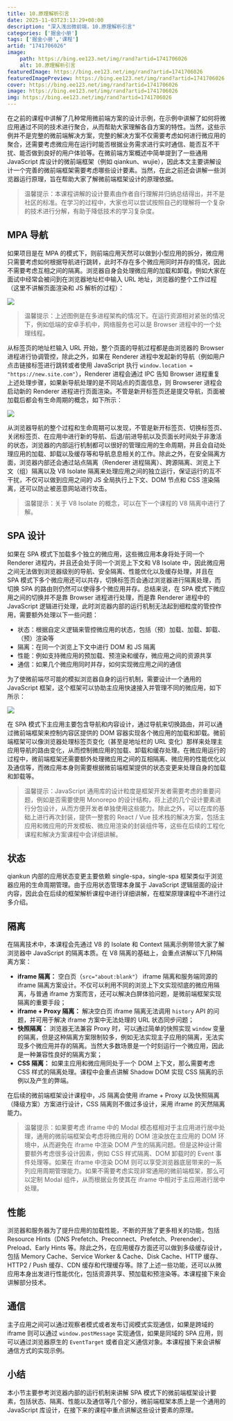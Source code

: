```yaml
---
title: 10.原理解析引言
date: 2025-11-03T23:13:29+08:00
description: "深入浅出微前端，10.原理解析引言"
categories: ['掘金小册']
tags: ['掘金小册','课程']
artid: "1741706026"
image:
    path: https://bing.ee123.net/img/rand?artid=1741706026
    alt: 10.原理解析引言
featuredImage: https://bing.ee123.net/img/rand?artid=1741706026
featuredImagePreview: https://bing.ee123.net/img/rand?artid=1741706026
cover: https://bing.ee123.net/img/rand?artid=1741706026
image: https://bing.ee123.net/img/rand?artid=1741706026
img: https://bing.ee123.net/img/rand?artid=1741706026
---
```


在之前的课程中讲解了几种常用微前端方案的设计示例，在示例中讲解了如何将微应用通过不同的技术进行聚合，从而帮助大家理解各自方案的特性。当然，这些示例并不是完整的微前端解决方案，完整的解决方案不仅需要考虑如何进行微应用的聚合，还需要考虑微应用在运行时能否根据业务需求进行实时通信、能否互不干扰、能否做到良好的用户体验等。在微前端方案概述中简单提到了一些通用 JavaScript 库设计的微前端框架（例如 qiankun、wujie），因此本文主要讲解设计一个完善的微前端框架需要考虑哪些设计要素。当然，在此之前还会讲解一些浏览器运行原理，旨在帮助大家了解微前端框架设计的原理依据。

> 温馨提示：本课程讲解的设计要素由作者自行理解并归纳总结得出，并不是社区的标准。在学习的过程中，大家也可以尝试按照自己的理解将一个复杂的技术进行分解，有助于降低技术的学习复杂度。


## MPA 导航

如果项目是在 MPA 的模式下，则前端应用天然可以做到小型应用的拆分，微应用只需要考虑如何根据导航进行跳转，此时不存在多个微应用同时并存的情况，因此不需要考虑互相之间的隔离。浏览器自身会处理微应用的加载和卸载，例如大家在面试中经常会被问到在浏览器地址栏中输入 URL 地址，浏览器的整个工作过程（这里不讲解页面渲染和 JS 解析的过程）：

![](https://p3-juejin.byteimg.com/tos-cn-i-k3u1fbpfcp/dd9d66b39fb74b229eaece51205ef668~tplv-k3u1fbpfcp-zoom-1.image)

> 温馨提示：上述图例是在多进程架构的情况下。在运行资源相对紧张的情况下，例如低端的安卓手机中，网络服务也可以是 Browser 进程中的一个处理线程。

从标签页的地址栏输入 URL 开始，整个页面的导航过程都是由浏览器的 Browser 进程进行协调管控，除此之外，如果在 Renderer 进程中发起新的导航（例如用户点击链接标签进行跳转或者使用 JavaScript 执行 `window.location = "https://new.site.com"`），Renderer 进程会通过 IPC 告知 Browser 进程重复上述处理步骤，如果新导航处理的是不同站点的页面信息，则 Browserer 进程会启动新的 Renderer 进程进行页面渲染。不管是新开标签页还是提交导航，页面被加载后都会有生命周期的概念，如下所示：

![](https://p3-juejin.byteimg.com/tos-cn-i-k3u1fbpfcp/440aa671d6fd473590ac1d1fd508327e~tplv-k3u1fbpfcp-zoom-1.image)

从浏览器导航的整个过程和生命周期可以发现，不管是新开标签页、切换标签页、关闭标签页、在应用中进行新的导航、后退/前进导航以及页面长时间处于非激活的状态，浏览器的内部运行机制都可以很好的管理应用的生命周期，并且会自动处理应用的加载、卸载以及缓存等和导航息息相关的工作。除此之外，在安全隔离方面，浏览器内部还会通过站点隔离（Renderer 进程隔离）、跨源隔离、浏览上下文（组）隔离以及 V8 Isolate 隔离来处理应用之间的独立运行，保证运行的互不干扰，不仅可以做到应用之间的 JS 全局执行上下文、DOM 节点和 CSS 渲染隔离，还可以防止被恶意网站进行攻击。

> 温馨提示：关于 V8 Isolate 的概念，可以在下一个课程的 V8 隔离中进行了解。


## SPA 设计

如果在 SPA 模式下加载多个独立的微应用，这些微应用本身将处于同一个 Renderer 进程内，并且还会处于同一个浏览上下文和 V8 Isolate 中，因此微应用之间无法做到浏览器级别的导航、安全隔离、性能优化以及缓存处理，并且在 SPA 模式下多个微应用还可以共存，切换标签页会通过浏览器进行隔离处理，而切换 SPA 的路由则仍然可以使得多个微应用并存。总结来说，在 SPA 模式下微应用之间的切换并不是靠 Browser 进程进行处理，而是靠 Renderer 进程中的 JavaScript 逻辑进行处理，此时浏览器内部的运行机制无法起到细粒度的管控作用，需要额外处理以下一些问题：

-   状态：根据自定义逻辑来管控微应用的状态，包括（预）加载、加载、卸载、（预）渲染等
-   隔离：在同一个浏览上下文中进行 DOM 和 JS 隔离
-   性能：例如支持微应用的预加载、预渲染和缓存，微应用之间的资源共享
-   通信：如果几个微应用同时并存，如何实现微应用之间的通信

为了使微前端尽可能的模拟浏览器自身的运行机制，需要设计一个通用的 JavaScript 框架，这个框架可以协助主应用快速接入并管理不同的微应用，如下所示：

![](https://p3-juejin.byteimg.com/tos-cn-i-k3u1fbpfcp/76dd21cb74644f30ae5519d1f28ed8d0~tplv-k3u1fbpfcp-zoom-1.image)

在 SPA 模式下主应用主要包含导航和内容设计，通过导航来切换路由，并可以通过微前端框架来控制内容区提供的 DOM 容器实现各个微应用的加载和卸载。微前端框架可以像浏览器处理标签页变化（甚至是地址栏的 URL 变化）那样来处理主应用导航的路由变化，从而控制微应用的加载、卸载和缓存处理。在微应用运行的过程中，微前端框架还需要额外处理微应用之间的互相隔离、微应用的性能优化以及通信等，而微应用本身则需要根据微前端框架提供的状态变更来处理自身的加载和卸载等。

> 温馨提示：JavaScript 通用库的设计粒度是框架开发者需要考虑的重要问题，例如是否需要使用 Monorepo 的设计结构，将上述的几个设计要素进行分包设计，从而方便开发者单独使用这些能力。除此之外，可以在库的基础上进行再次封装，提供一整套的 React / Vue 技术栈的解决方案，包括主应用和微应用的开发模板、微应用渲染的封装组件等，这些在后续的工程化课程和解决方案课程中会详细讲解。


## 状态

qiankun 内部的应用状态变更主要依赖 single-spa，single-spa 框架类似于浏览器应用的生命周期管理。由于应用状态管理本身属于 JavaScript 逻辑层面的设计内容，因此会在后续的框架解析课程中进行详细讲解，在框架原理课程中不进行过多介绍。

## 隔离

在隔离技术中，本课程会先通过 V8 的 Isolate 和 Context 隔离示例带领大家了解浏览器中 JavaScript 的隔离本质。在 V8 隔离的基础上，会重点讲解以下几种隔离方案：

-   **iframe 隔离：** 空白页（`src="about:blank"`） iframe 隔离和服务端同源的 iframe 隔离方案设计。不仅可以利用不同的浏览上下文实现彻底的微应用隔离，与普通 iframe 方案而言，还可以解决白屏体验问题，是微前端框架实现隔离的重要手段；
-   **iframe + Proxy 隔离：** 解决空白页 iframe 隔离无法调用 `history` API 的问题，并可用于解决 iframe 方案中无法处理的 URL 状态同步问题；
-   **快照隔离：** 浏览器无法兼容 Proxy 时，可以通过简单的快照实现 `window` 变量的隔离，但是这种隔离方案限制较多，例如无法实现主子应用的隔离，无法实现多个微应用并存的隔离。当然大多数场景是一个时刻运行一个微应用，因此是一种兼容性良好的隔离方案；
-   **CSS 隔离：** 如果主应用和微应用同处于一个 DOM 上下文，那么需要考虑 CSS 样式的隔离处理。课程中会重点讲解 Shadow DOM 实现 CSS 隔离的示例以及产生的弊端。

在后续的微前端框架设计课程中，JS 隔离会使用 iframe + Proxy 以及快照隔离（降级方案）方案进行设计，CSS 隔离则不做过多设计，采用 iframe 的天然隔离能力。

> 温馨提示：如果要考虑 iframe 中的 Modal 模态框相对于主应用进行居中处理，通用的微前端框架会考虑将微应用的 DOM 渲染放在主应用的 DOM 环境中，从而避免在 iframe 中渲染 DOM 产生的隔离问题。但是这种设计需要额外考虑很多设计因素，例如 CSS 样式隔离、DOM 卸载时的 Event 事件处理等。如果在 iframe 中渲染 DOM 则可以享受浏览器底层带来的一系列应用周期管理能力。如果不需要考虑实现非常通用的微前端框架，那么可以定制 Modal 组件，从而根据业务使其在 iframe 中相对于主应用进行居中处理。

## 性能

浏览器和服务器为了提升应用的加载性能，不断的开放了更多相关的功能，包括 Resource Hints（DNS Prefetch、Preconnect、Prefetch、Prerender）、Preload、Early Hints 等。除此之外，在应用缓存方面还可以做到多级缓存设计，包括 Memory Cache、Service Worker & Cache、Disk Cache、HTTP 缓存、 HTTP2 / Push 缓存、CDN 缓存和代理缓存等。除了上述一些功能，还可以从微应用本身出发进行性能优化，包括资源共享、预加载和预渲染等。本课程接下来会讲解部分技术。

## 通信

主子应用之间可以通过观察者模式或者发布订阅模式实现通信，如果是跨域的 iframe 则可以通过 `window.postMessage` 实现通信，如果是同域的 SPA 应用，则可以通过浏览器原生的 `EventTarget` 或者自定义通信对象。本课程接下来会讲解通信方式的实现示例。


## 小结

本小节主要参考浏览器内部的运行机制来讲解 SPA 模式下的微前端框架设计要素，包括状态、隔离、性能以及通信等几个部分，微前端框架本质上是一个通用的 JavaScript 库设计，在接下来的课程中重点讲解这些设计要素的原理。